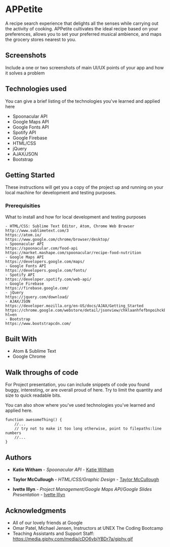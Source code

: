 # APPetite

A recipe search experience that delights all the senses while carrying out the activity of cooking. APPetite cultivates the ideal recipe based on your preferences, allows you to set your preferred musical ambience, and maps the grocery stores nearest to you.


## Screenshots

Include a one or two screenshots of main UI/UX points of your app and how it solves a problem


## Technologies used

You can give a brief listing of the technologies you've learned and applied here
- Spoonacular API
- Google Maps API
- Google Fonts API
- Spotify API
- Google Firebase
- HTML/CSS
- jQuery
- AJAX/JSON
- Bootstrap


## Getting Started

These instructions will get you a copy of the project up and running on your local machine for development and testing purposes.


### Prerequisities

What to install and how for local development and testing purposes

```
- HTML/CSS: Sublime Text Editor, Atom, Chrome Web Browser
http://www.sublimetext.com/3
https://atom.io/
https://www.google.com/chrome/browser/desktop/
- Spoonacular API
https://spoonacular.com/food-api
https://market.mashape.com/spoonacular/recipe-food-nutrition
- Google Maps API
https://developers.google.com/maps/
- Google Fonts API
https://developers.google.com/fonts/
- Spotify API
https://developer.spotify.com/web-api/
- Google Firebase
https://firebase.google.com/
- jQuery
https://jquery.com/download/
- AJAX/JSON
https://developer.mozilla.org/en-US/docs/AJAX/Getting_Started
https://chrome.google.com/webstore/detail/jsonview/chklaanhfefbnpoihckbnefhakgolnmc?hl=en
- Bootstrap
https://www.bootstrapcdn.com/
```


## Built With

* Atom & Sublime Text
* Google Chrome


## Walk throughs of code
For Project presentation, you can include snippets of code you found buggy, interesting, or are overall proud of here.  Try to limit the quantity and size to quick readable bits.

You can also show where you've used technologies you've learned and applied here.

```
function awesomeThing() {
    //...
    // try not to make it too long otherwise, point to filepaths:line numbers
    //...
}
```


## Authors

* **Katie Witham** - *Spoonacular API* - [Katie Witham](https://github.com/kewitham)

* **Taylor McCullough** - *HTML/CSS/Graphic Design* - [Taylor McCullough](https://github.com/shirobutterfly)

* **Ivette Illyn** - *Project Management/Google Maps API/Google Slides Presentation* - [Ivette Illyn](https://github.com/illynabruin92)



## Acknowledgments

* All of our lovely friends at Google
* Omar Patel, Michael Jensen, Instructors at UNEX The Coding Bootcamp
* Teaching Assistants and Support Staff: https://media.giphy.com/media/cDO6vbjYBDr7a/giphy.gif
